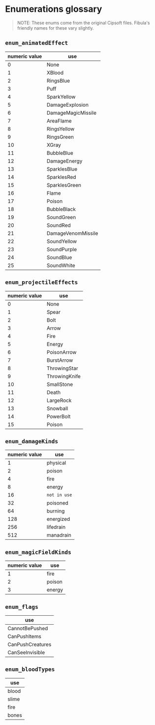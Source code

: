 # Enumerations glossary

> NOTE: These enums come from the original Cipsoft files. Fibula's friendly names for these vary slightly.

## `enum_animatedEffect`

|numeric value|use|
|--|--|
|0|None|
|1|XBlood|
|2|RingsBlue|
|3|Puff|
|4|SparkYellow|
|5|DamageExplosion|
|6|DamageMagicMissile|
|7|AreaFlame|
|8|RingsYellow|
|9|RingsGreen|
|10|XGray|
|11|BubbleBlue|
|12|DamageEnergy|
|13|SparklesBlue|
|14|SparklesRed|
|15|SparklesGreen|
|16|Flame|
|17|Poison|
|18|BubbleBlack|
|19|SoundGreen|
|20|SoundRed|
|21|DamageVenomMissile|
|22|SoundYellow|
|23|SoundPurple|
|24|SoundBlue|
|25|SoundWhite|
	
## `enum_projectileEffects`

|numeric value|use|
|--|--|
|0|None|
|1|Spear|
|2|Bolt|
|3|Arrow|
|4|Fire|
|5|Energy|
|6|PoisonArrow|
|7|BurstArrow|
|8|ThrowingStar|
|9|ThrowingKnife|
|10|SmallStone|
|11|Death|
|12|LargeRock|
|13|Snowball|
|14|PowerBolt|
|15|Poison|

## `enum_damageKinds`

|numeric value|use|
|--|--|
|1|physical|
|2|poison|
|4|fire|
|8|energy|
|16| `not in use` |
|32|poisoned|
|64|burning|
|128|energized|
|256|lifedrain|
|512|manadrain|

## `enum_magicFieldKinds`

|numeric value|use|
|--|--|
|1|fire|
|2|poison|
|3|energy|

## `enum_flags`

|use|
|--|
|CannotBePushed|
|CanPushItems|
|CanPushCreatures|
|CanSeeInvisible|

## `enum_bloodTypes`
|use|
|--|
|blood|
|slime|
|fire|
|bones|